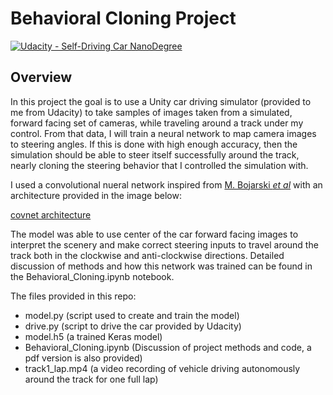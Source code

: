 # Behavioral Cloning Project

[![Udacity - Self-Driving Car NanoDegree](https://s3.amazonaws.com/udacity-sdc/github/shield-carnd.svg)](http://www.udacity.com/drive)

Overview
---
In this project the goal is to use a Unity car driving simulator (provided to me from Udacity) to take samples of images taken from a simulated, forward facing set of cameras, while traveling around a track under my control. From that data, I will train a neural network to map camera images to steering angles. If this is done with high enough accuracy, then the simulation should be able to steer itself successfully around the track, nearly cloning the steering behavior that I controlled the simulation with.

I used a convolutional nueral network inspired from [M. Bojarski *et al*](https://arxiv.org/pdf/1604.07316v1.pdf) with an architecture provided in the image below:

[covnet architecture](./covnet_diagram.jpg)

The model was able to use center of the car forward facing images to interpret the scenery and make correct steering inputs to travel around the track both in the clockwise and anti-clockwise directions.  Detailed discussion of methods and how this network was trained can be found in the Behavioral_Cloning.ipynb notebook.

The files provided in this repo: 
* model.py (script used to create and train the model)
* drive.py (script to drive the car provided by Udacity)
* model.h5 (a trained Keras model)
* Behavioral_Cloning.ipynb (Discussion of project methods and code, a pdf version is also provided)
* track1_lap.mp4 (a video recording of vehicle driving autonomously around the track for one full lap)
